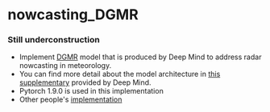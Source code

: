 # nowcasting_DGMR
### Still underconstruction

- Implement [DGMR](https://arxiv.org/abs/2104.00954) model that is produced by Deep Mind to address radar nowcasting in meteorology.
- You can find more detail about the model architecture in [this supplementary](https://static-content.springer.com/esm/art%3A10.1038%2Fs41586-021-03854-z/MediaObjects/41586_2021_3854_MOESM1_ESM.pdf) provided by Deep Mind.
- Pytorch 1.9.0 is used in this implementation
- Other people's [implementation](https://github.com/openclimatefix/skillful_nowcasting)
